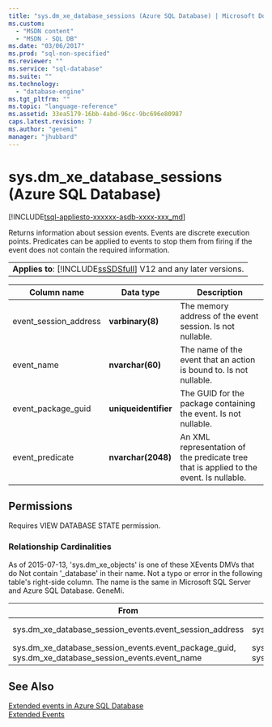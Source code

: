 ```yaml
---
title: "sys.dm_xe_database_sessions (Azure SQL Database) | Microsoft Docs"
ms.custom: 
  - "MSDN content"
  - "MSDN - SQL DB"
ms.date: "03/06/2017"
ms.prod: "sql-non-specified"
ms.reviewer: ""
ms.service: "sql-database"
ms.suite: ""
ms.technology: 
  - "database-engine"
ms.tgt_pltfrm: ""
ms.topic: "language-reference"
ms.assetid: 33ea5179-16bb-4abd-96cc-9bc696e80987
caps.latest.revision: 7
ms.author: "genemi"
manager: "jhubbard"
---
```

# sys.dm_xe_database_sessions (Azure SQL Database)
[!INCLUDE[tsql-appliesto-xxxxxx-asdb-xxxx-xxx_md](../../../relational-databases/reference/system-catalog-views/includes/tsql-appliesto-xxxxxx-asdb-xxxx-xxx-md.md)]

  Returns information about session events. Events are discrete execution points. Predicates can be applied to events to stop them from firing if the event does not contain the required information.  
  
||  
|-|  
|**Applies to**: [!INCLUDE[ssSDSfull](../../../analysis-services/multidimensional-models/includes/sssdsfull-md.md)] V12 and any later versions.|  
  
|Column name|Data type|Description|  
|-----------------|---------------|-----------------|  
|event_session_address|**varbinary(8)**|The memory address of the event session. Is not nullable.|  
|event_name|**nvarchar(60)**|The name of the event that an action is bound to. Is not nullable.|  
|event_package_guid|**uniqueidentifier**|The GUID for the package containing the event. Is not nullable.|  
|event_predicate|**nvarchar(2048)**|An XML representation of the predicate tree that is applied to the event. Is nullable.|  
  
## Permissions  
 Requires VIEW DATABASE STATE permission.  
  
### Relationship Cardinalities  
As of 2015-07-13, 'sys.dm_xe_objects' is one of these XEvents DMVs that do Not contain '_database' in their name. Not a typo or error in the following table's right-side column. The name is the same in Microsoft SQL Server and Azure SQL Database. GeneMi.  
  
|From|To|Relationship|  
|--------|------|----------------|  
|sys.dm_xe_database_session_events.event_session_address|sys.dm_xe_database_sessions.address|Many-to-one|  
|sys.dm_xe_database_session_events.event_package_guid, sys.dm_xe_database_session_events.event_name|sys.dm_xe_objects.name, sys.dm_xe_objects.package_guid|Many-to-one|  
  
## See Also  
[Extended events in Azure SQL Database](http://azure.microsoft.com/documentation/articles/sql-database-xevent-db-diff-from-svr/)  
[Extended Events](../../../relational-databases/extended-events/extended-events.md)  
  
 